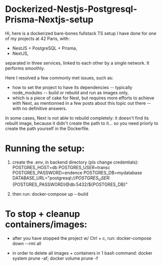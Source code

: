 # Dockerized-Nestjs-Postgresql-Prisma-Nextjs-setup

Hi, here is a dockerized bare-bones fullstack TS setup I have done for one of my projects at 42 Paris, with:
- NestJS + PostgreSQL + Prisma,
- NextJS,

separated in three services, linked to each other by a single network. It performs smoothly.

Here I resolved a few commonly met issues, such as:
- how to set the project to have its dependencies -- typically node_modules -- build or rebuild and run as images only,
- which is a piece of cake for Nest, but requires more efforts to achieve with Next, as mentionned in a few posts about this topic out there -- with no definitive answers.

In some cases, Next is not able to rebuild completely: it doesn't find its rebuilt image, because it didn't create the path to it... so you need priorly to create the path yourself in the Dockerfile.



# Running the setup:

1. create the .env, in backend directory (pls change credentials):
POSTGRES_HOST=db
POSTGRES_USER=transc
POSTGRES_PASSWORD=endence
POSTGRES_DB=mydatabase
DATABASE_URL="postgresql://${POSTGRES_USER}:${POSTGRES_PASSWORD}@db:5432/${POSTGRES_DB}"

2. then run:
docker-compose up --build



# To stop + cleanup containers/images:

- after you have stopped the project w/ Ctrl + c, run:
docker-compose down --rmi all

- in order to delete all images + containers in 1 bash command:
docker system prune -af; docker volume prune -f
